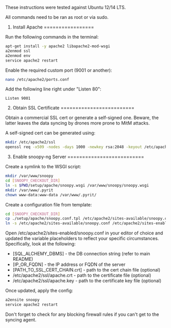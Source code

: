 These instructions were tested against Ubuntu 12/14 LTS.

All commands need to be ran as root or via sudo.

1. Install Apache
=================

Run the following commands in the terminal:

```bash
apt-get install -y apache2 libapache2-mod-wsgi
a2enmod ssl
a2enmod env
service apache2 restart
```

Enable the required custom port (9001 or another):

```bash
nano /etc/apache2/ports.conf
```

Add the following line right under "Listen 80":

```
Listen 9001
```

2. Obtain SSL Certificate
=========================

Obtain a commercial SSL cert or generate a self-signed one. Beware, the latter leaves the data syncing by drones more prone to MitM attacks.

A self-signed cert can be generated using:

```bash
mkdir /etc/apache2/ssl
openssl req -x509 -nodes -days 1000 -newkey rsa:2048 -keyout /etc/apache2/ssl/apache.key -out /etc/apache2/ssl/apache.crt
```

3. Enable snoopy-ng Server
==========================

Create a symlink to the WSGI script:

```bash
mkdir /var/www/snoopy
cd [SNOOPY_CHECKOUT_DIR]
ln -s $PWD/setup/apache/snoopy.wsgi /var/www/snoopy/snoopy.wsgi
mkdir /var/www/.pyrit
chown www-data:www-data /var/www/.pyrit/
```

Create a configuration file from template:

```bash
cd [SNOOPY_CHECKOUT_DIR]
cp ./setup/apache/snoopy.conf.tpl /etc/apache2/sites-available/snoopy.conf
ln -s /etc/apache2/sites-available/snoopy.conf /etc/apache2/sites-enabled/snoopy.conf
```

Open /etc/apache2/sites-enabled/snoopy.conf in your editor of choice and updated the variable placeholders to reflect your specific circumstances. Specifically, look at the following:

* [SQL_ALCHEMY_DBMS] - the DB connection string (refer to main README)
* [IP_OR_FQDN] - the IP address or FQDN of the server
* [PATH_TO_SSL_CERT_CHAIN.crt] - path to the cert chain file (optional)
* /etc/apache2/ssl/apache.crt - path to the certificate file (optional)
* /etc/apache2/ssl/apache.key - path to the certificate key file (optional)

Once updated, apply the config:

```bash
a2ensite snoopy
service apache2 restart
```

Don't forget to check for any blocking firewall rules if you can't get to the syncing agent.
